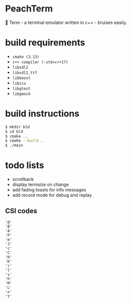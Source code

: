# PeachTerm

🍑 Term - a terminal emulator written in c++ - bruises easily.

# build requirements

- `cmake (3.13)`
- `c++ compiler (-std=c++17)`
- `libsdl2`
- `libsdl2_ttf`
- `libboost`
- `libicu`
- `libgtest`
- `libgmock`

# build instructions
```sh
$ mkdir bld
$ cd bld
$ cmake ..
$ cmake --build .
$ ./main

```

# todo lists
- scrollback
- display termsize on change
- add fading toasts for info messages
- add record mode for debug and replay

## CSI codes
```
'@'
'B'
'A'
'P'
'm'
'J'
'c'
'C'
'H'
'K'
'r'
'l'
's'
'h'
'M'
'L'
'n'
't'
```
